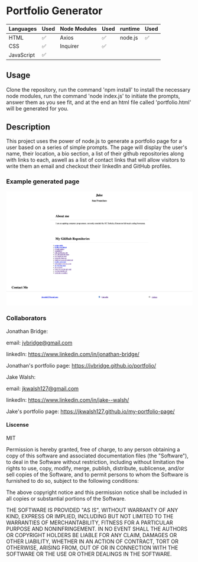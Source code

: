 # Portfolio Generator

|   Languages   | Used      |  Node Modules   | Used      |   runtime   | Used      |
| ----------- | ----------- | ----------- | ----------- | ----------- | ----------- |
| HTML        |   ✅        | Axios      |   ✅        | node.js     |   ✅        |
| CSS         |    ✅        | Inquirer  |    ✅       |
| JavaScript  |    ✅        |  


## Usage

Clone the repository, run the command 'npm install' to install the necessary node modules, run the command 'node index.js' to initiate the prompts, answer them as you see fit, and at the end an html file called 'portfolio.html' will be generated for you.

## Description

This project uses the power of node.js to generate a portfolio page for a user based on a series of simple prompts. The page will display the user's name, their location, a bio section, a list of their github repositories along with links to each, aswell as a list of contact links that will allow visitors to write them an email and checkout their linkedIn and GitHub profiles. 


### Example generated page
![image of an example generated page](./assets/images/example.png)


### Collaborators

Jonathan Bridge:

email: jvbridge@gmail.com

linkedIn: https://www.linkedin.com/in/jonathan-bridge/

Jonathan's portfolio page: https://jvbridge.github.io/portfolio/

Jake Walsh:

email: jkwalsh127@gmail.com

linkedIn: https://www.linkedin.com/in/jake--walsh/

Jake's portfolio page: https://jkwalsh127.github.io/my-portfolio-page/

#### Liscense 

MIT

Permission is hereby granted, free of charge, to any person obtaining
a copy of this software and associated documentation files (the
"Software"), to deal in the Software without restriction, including
without limitation the rights to use, copy, modify, merge, publish,
distribute, sublicense, and/or sell copies of the Software, and to
permit persons to whom the Software is furnished to do so, subject to
the following conditions:

The above copyright notice and this permission notice shall be
included in all copies or substantial portions of the Software.

THE SOFTWARE IS PROVIDED "AS IS", WITHOUT WARRANTY OF ANY KIND,
EXPRESS OR IMPLIED, INCLUDING BUT NOT LIMITED TO THE WARRANTIES OF
MERCHANTABILITY, FITNESS FOR A PARTICULAR PURPOSE AND
NONINFRINGEMENT. IN NO EVENT SHALL THE AUTHORS OR COPYRIGHT HOLDERS BE
LIABLE FOR ANY CLAIM, DAMAGES OR OTHER LIABILITY, WHETHER IN AN ACTION
OF CONTRACT, TORT OR OTHERWISE, ARISING FROM, OUT OF OR IN CONNECTION
WITH THE SOFTWARE OR THE USE OR OTHER DEALINGS IN THE SOFTWARE.